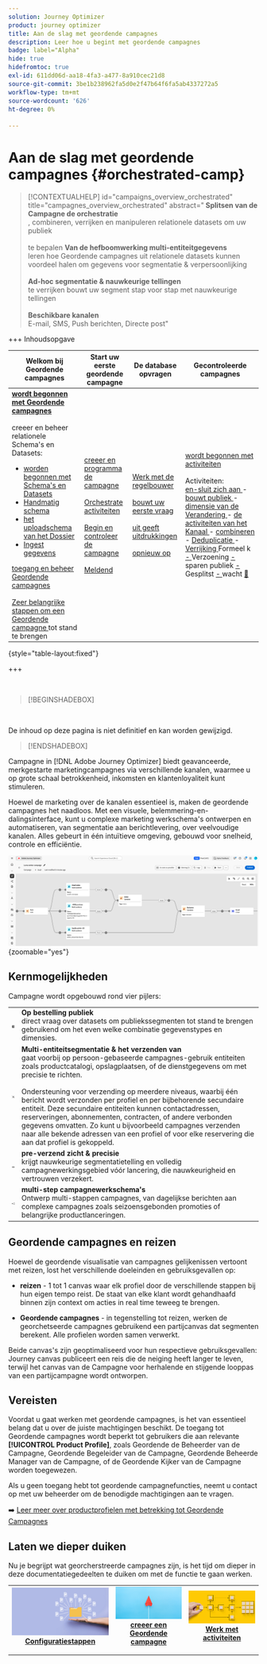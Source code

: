 ```yaml
---
solution: Journey Optimizer
product: journey optimizer
title: Aan de slag met geordende campagnes
description: Leer hoe u begint met geordende campagnes
badge: label="Alpha"
hide: true
hidefromtoc: true
exl-id: 611dd06d-aa18-4fa3-a477-8a910cec21d8
source-git-commit: 3be1b238962fa5d0e2f47b64f6fa5ab4337272a5
workflow-type: tm+mt
source-wordcount: '626'
ht-degree: 0%

---
```


# Aan de slag met geordende campagnes {#orchestrated-camp}

>[!CONTEXTUALHELP]
>id="campaigns_overview_orchestrated"
>title="campagnes_overview_orchestrated"
>abstract="<b> Splitsen van de Campagne de orchestratie </b><br/>, combineren, verrijken en manipuleren relationele datasets om uw publiek <br/><br/> te bepalen <b> Van de hefboomwerking multi-entiteitgegevens </b><br/> leren hoe Geordende campagnes uit relationele datasets kunnen voordeel halen om gegevens voor segmentatie &amp; verpersoonlijking <br/><br/><b> Ad-hoc segmentatie &amp; nauwkeurige tellingen </b><br/> te verrijken bouwt uw segment stap voor stap met nauwkeurige tellingen <br/><br/><b> Beschikbare kanalen </b><br/> E-mail, SMS, Push berichten, Directe post"

+++ Inhoudsopgave

| Welkom bij Geordende campagnes | Start uw eerste geordende campagne | De database opvragen | Gecontroleerde campagnes |
|---|---|---|---|
| <b>[ wordt begonnen met Geordende campagnes ](gs-orchestrated-campaigns.md)</b><br/><br/> creeer en beheer relationele Schema&#39;s en Datasets:</br> <ul><li>[ worden begonnen met Schema&#39;s en Datasets ](gs-schemas.md)</li><li>[ Handmatig schema ](manual-schema.md)</li><li>[ het uploadschema van het Dossier ](file-upload-schema.md)</li><li>[ Ingest gegevens ](ingest-data.md)</li></ul>[ toegang en beheer Geordende campagnes ](access-manage-orchestrated-campaigns.md)<br/><br/>[ Zeer belangrijke stappen om een Geordende campagne ](gs-campaign-creation.md) tot stand te brengen | [ creeer en programma de campagne ](create-orchestrated-campaign.md)<br/><br/>[ Orchestrate activiteiten ](orchestrate-activities.md)<br/><br/>[ Begin en controleer de campagne ](start-monitor-campaigns.md)<br/><br/>[ Meldend ](reporting-campaigns.md) | [ Werk met de regelbouwer ](orchestrated-rule-builder.md)<br/><br/>[ bouwt uw eerste vraag ](build-query.md)<br/><br/>[ uit geeft uitdrukkingen ](edit-expressions.md)<br/><br/>[ opnieuw op ](retarget.md) | [ wordt begonnen met activiteiten ](activities/about-activities.md)<br/><br/> Activiteiten:<br/>[ en-sluit zich aan ](activities/and-join.md) - [ bouwt publiek ](activities/build-audience.md) - [ dimensie van de Verandering ](activities/change-dimension.md) - [ de activiteiten van het Kanaal ](activities/channels.md) - [ combineren ](activities/combine.md) - [ Deduplicatie ](activities/deduplication.md) - [ Verrijking ](activities/enrichment.md) Formeel k [ - ](activities/fork.md) Verzoening [ - ](activities/reconciliation.md) sparen publiek [ - ](activities/save-audience.md) Gesplitst [ - ](activities/split.md) wacht [&#128279;](activities/wait.md) |

{style="table-layout:fixed"}

+++

<br/>

>[!BEGINSHADEBOX]

</br>

De inhoud op deze pagina is niet definitief en kan worden gewijzigd.

>[!ENDSHADEBOX]

Campagne in [!DNL Adobe Journey Optimizer] biedt geavanceerde, merkgestarte marketingcampagnes via verschillende kanalen, waarmee u op grote schaal betrokkenheid, inkomsten en klantenloyaliteit kunt stimuleren.

Hoewel de marketing over de kanalen essentieel is, maken de geordende campagnes het naadloos. Met een visuele, belemmering-en-dalingsinterface, kunt u complexe marketing werkschema&#39;s ontwerpen en automatiseren, van segmentatie aan berichtlevering, over veelvoudige kanalen. Alles gebeurt in één intuïtieve omgeving, gebouwd voor snelheid, controle en efficiëntie.

![](assets/canvas-example-diagram.png){zoomable="yes"}

## Kernmogelijkheden

Campagne wordt opgebouwd rond vier pijlers:

<table style="table-layout:auto">
<tr style="border: 0;">
<td><img alt="Op verzoek publiek" src="assets/do-not-localize/icon-audience.svg" width="50px"></a></td><td><b> Op bestelling publiek </b><br/> direct vraag over datasets om publiekssegmenten tot stand te brengen gebruikend om het even welke combinatie gegevenstypes en dimensies.</td></tr>
<tr style="border: 0;">
<td><img alt="Segmentering en verzending van meerdere entiteiten" src="assets/do-not-localize/icon-entity.svg" width="50px"></a></td><td><b> Multi-entiteitsegmentatie &amp; het verzenden van </b><br/> gaat voorbij op persoon-gebaseerde campagnes-gebruik entiteiten zoals productcatalogi, opslagplaatsen, of de dienstgegevens om met precisie te richten.<br/><br/>
Ondersteuning voor verzending op meerdere niveaus, waarbij één bericht wordt verzonden per profiel en per bijbehorende secundaire entiteit. Deze secundaire entiteiten kunnen contactadressen, reserveringen, abonnementen, contracten, of andere verbonden gegevens omvatten. Zo kunt u bijvoorbeeld campagnes verzenden naar alle bekende adressen van een profiel of voor elke reservering die aan dat profiel is gekoppeld.</td></tr>
<tr style="border: 0;">
<td><img alt="Zichtbaarheid vóór verzending en precisie" src="assets/do-not-localize/icon-visibility.svg" width="50px"></a></td><td><b> pre-verzend zicht &amp; precisie </b><br/> krijgt nauwkeurige segmentatietelling en volledig campagnewerkingsgebied vóór lancering, die nauwkeurigheid en vertrouwen verzekert.</td></tr>
<tr style="border: 0;">
<td><img alt="Workflows voor meerdere stappen" src="assets/do-not-localize/icon-multistep.svg" width="50px"></a></td><td><b> multi-step campagnewerkschema's </b><br/> Ontwerp multi-stappen campagnes, van dagelijkse berichten aan complexe campagnes zoals seizoensgebonden promoties of belangrijke productlanceringen.</td></tr>
</table>

## Geordende campagnes en reizen

Hoewel de geordende visualisatie van campagnes gelijkenissen vertoont met reizen, lost het verschillende doeleinden en gebruiksgevallen op:

* **reizen** - 1 tot 1 canvas waar elk profiel door de verschillende stappen bij hun eigen tempo reist. De staat van elke klant wordt gehandhaafd binnen zijn context om acties in real time teweeg te brengen.

* **Geordende campagnes** - in tegenstelling tot reizen, werken de georchetseerde campagnes gebruikend een partijcanvas dat segmenten berekent. Alle profielen worden samen verwerkt.

Beide canvas&#39;s zijn geoptimaliseerd voor hun respectieve gebruiksgevallen: Journey canvas publiceert een reis die de neiging heeft langer te leven, terwijl het canvas van de Campagne voor herhalende en stijgende looppas van een partijcampagne wordt ontworpen.

## Vereisten

Voordat u gaat werken met geordende campagnes, is het van essentieel belang dat u over de juiste machtigingen beschikt. De toegang tot Geordende campagnes wordt beperkt tot gebruikers die aan relevante **[!UICONTROL Product Profile]**, zoals Geordende de Beheerder van de Campagne, Geordende Begeleider van de Campagne, Geordende Beheerde Manager van de Campagne, of de Geordende Kijker van de Campagne worden toegewezen.

Als u geen toegang hebt tot geordende campagnefuncties, neemt u contact op met uw beheerder om de benodigde machtigingen aan te vragen.

➡️ [ Leer meer over productprofielen met betrekking tot Geordende Campagnes ](../administration/ootb-product-profiles.md)

## Laten we dieper duiken

Nu je begrijpt wat georcherstreerde campagnes zijn, is het tijd om dieper in deze documentatiegedeelten te duiken om met de functie te gaan werken.

<table><tr style="border: 0; text-align: center;">
<td>
<a href="gs-campaign-creation.md">
<img alt="Workflows openen en beheren" src="assets/do-not-localize/workflow-access.jpeg">
</a>
<div>
<a href="gs-campaign-creation.md"><strong>Configuratiestappen</strong></a>
</div>
<p>
</td>
<td>
<a href="create-orchestrated-campaign.md">
<img alt="Lood" src="assets/do-not-localize/workflow-create.jpeg">
</a>
<div><a href="create-orchestrated-campaign.md"><strong> creeer een Geordende campagne </strong>
</div>
<p>
</td>
<td>
<a href="activities/about-activities.md">
<img alt="Onfrequent" src="assets/do-not-localize/workflow-activities.jpeg">
</a>
<div>
<a href="activities/about-activities.md"><strong> Werk met activiteiten </strong></a>
</div>
<p></td>
</tr></table>
